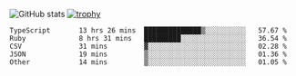 ![GitHub stats](https://github-readme-stats.vercel.app/api?username=ksk001100&show_icons=true&theme=tokyonight)
[![trophy](https://github-profile-trophy.vercel.app/?username=ksk001100&theme=onedark)](https://github.com/ryo-ma/github-profile-trophy)

<!--START_SECTION:waka-->

```text
TypeScript       13 hrs 26 mins  ██████████████▒░░░░░░░░░░   57.67 %
Ruby             8 hrs 31 mins   █████████░░░░░░░░░░░░░░░░   36.54 %
CSV              31 mins         ▓░░░░░░░░░░░░░░░░░░░░░░░░   02.28 %
JSON             19 mins         ▒░░░░░░░░░░░░░░░░░░░░░░░░   01.36 %
Other            14 mins         ▒░░░░░░░░░░░░░░░░░░░░░░░░   01.05 %
```

<!--END_SECTION:waka-->
